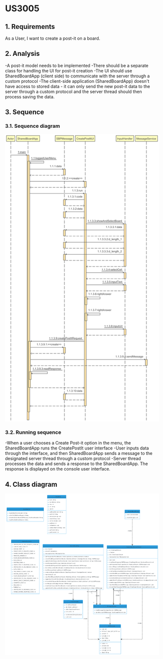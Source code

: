 # US3005

## 1. Requirements
As a User, I want to create a post-it on a board.

## 2. Analysis
-A post-it model needs to be implemented
-There should be a separate class for handling the UI for post-it creation
-The UI should use SharedBoardApp (client side) to communicate with the server through a custom protocol
-The client-side application (SharedBoardApp) doesn't have access to stored data - it can only send the new post-it data to the server through a custom protocol and the server thread should then process saving the data. 

## 3. Sequence

### 3.1. Sequence diagram
![class_diagram](CreatePostIt_SequenceDiagram.png)


### 3.2. Running sequence
-When a user chooses a Create Post-it option in the menu, the SharedBoardApp runs the CreatePostIt user interface 
-User inputs data through the interface, and then SharedBoardApp sends a message to the designated server thread through a custom protocol 
-Server thread processes the data and sends a response to the SharedBoardApp. The response is displayed on the console user interface. 

## 4. Class diagram
![class_diagram](CreatePostIt_ClassDiagram_FromPlantUML.png)
